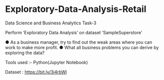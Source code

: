# Exploratory-Data-Analysis-Retail

Data Science and Business Analytics Task-3

Perform ‘Exploratory Data Analysis’ on dataset ‘SampleSuperstore’

● As a business manager, try to find out the weak areas where you can work to make more profit.
● What all business problems you can derive by exploring the data?

Tools used :- Python(Jupyter Notebook)

Dataset : https://bit.ly/3i4rbWl
